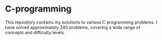 # C-programming
This repository contains my solutions to various C programming problems. I have solved approximately 240 problems, covering a wide range of concepts and difficulty levels.
